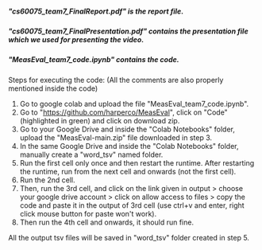 ##### "cs60075_team7_FinalReport.pdf" is the report file.
##### "cs60075_team7_FinalPresentation.pdf" contains the presentation file which we used for presenting the video.
##### "MeasEval_team7_code.ipynb" contains the code.

Steps for executing the code: (All the comments are also properly mentioned inside the code)
1. Go to google colab and upload the file "MeasEval_team7_code.ipynb".
2. Go to "https://github.com/harperco/MeasEval", click on "Code" (highlighted in green) and click on download zip.
3. Go to your Google Drive and inside the "Colab Notebooks" folder, upload the "MeasEval-main.zip" file downloaded in step 3.
4. In the same Google Drive and inside the "Colab Notebooks" folder, manually create a "word_tsv" named folder.
5. Run the first cell only once and then restart the runtime. After restarting the runtime, run from the next cell and onwards (not the first cell).
6. Run the 2nd cell.
7. Then, run the 3rd cell, and click on the link given in output > choose your google drive account > click on allow access to files > copy the code and paste 		it in the output of 3rd cell (use ctrl+v and enter, right click mouse button for paste won't work).
8. Then run the 4th cell and onwards, it should run fine.


All the output tsv files will be saved in "word_tsv" folder created in step 5. 
